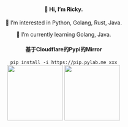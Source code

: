 <div align="center" >
<h4>👋 Hi, I’m Ricky.</h4>
<p>👀 I’m interested in Python, Golang, Rust, Java.</p>
<p>🌱 I’m currently learning Golang, Java.</p>
</div>

<div align="center" >
<h4>基于Cloudflare的Pypi的Mirror</h4>
<code>pip install -i https://pip.pylab.me xxx</code>
</div>

<div align="center" >
<img height="145px" src="https://github-readme-stats.vercel.app/api?username=swoiow&theme=&show_icons=true&hide_title=true&hide_border=true&custom_title=GitHub%20Stats" />
<img height="145px" src="https://github-readme-stats.vercel.app/api/top-langs/?username=swoiow&hide_title=true&hide_border=true&layout=compact" />

</div>
